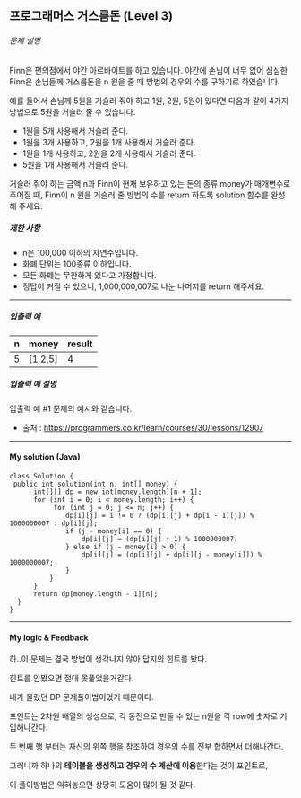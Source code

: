 ## 프로그래머스 거스름돈 (Level 3)

###### 문제 설명

Finn은 편의점에서 야간 아르바이트를 하고 있습니다. 야간에 손님이 너무 없어 심심한 Finn은 손님들께 거스름돈을 n 원을 줄 때 방법의 경우의 수를 구하기로 하였습니다.

예를 들어서 손님께 5원을 거슬러 줘야 하고 1원, 2원, 5원이 있다면 다음과 같이 4가지 방법으로 5원을 거슬러 줄 수 있습니다.

- 1원을 5개 사용해서 거슬러 준다.
- 1원을 3개 사용하고, 2원을 1개 사용해서 거슬러 준다.
- 1원을 1개 사용하고, 2원을 2개 사용해서 거슬러 준다.
- 5원을 1개 사용해서 거슬러 준다.

거슬러 줘야 하는 금액 n과 Finn이 현재 보유하고 있는 돈의 종류 money가 매개변수로 주어질 때, Finn이 n 원을 거슬러 줄 방법의 수를 return 하도록 solution 함수를 완성해 주세요.

##### 제한 사항

- n은 100,000 이하의 자연수입니다.
- 화폐 단위는 100종류 이하입니다.
- 모든 화폐는 무한하게 있다고 가정합니다.
- 정답이 커질 수 있으니, 1,000,000,007로 나눈 나머지를 return 해주세요.

------

##### 입출력 예

| n    | money   | result |
| ---- | ------- | ------ |
| 5    | [1,2,5] | 4      |

##### 입출력 예 설명

입출력 예 #1
문제의 예시와 같습니다.



- 출처 : https://programmers.co.kr/learn/courses/30/lessons/12907

---

#### My solution (Java)

  ```
class Solution {
   public int solution(int n, int[] money) {
        int[][] dp = new int[money.length][n + 1];
        for (int i = 0; i < money.length; i++) {
             for (int j = 0; j <= n; j++) {
                dp[i][j] = i != 0 ? (dp[i][j] + dp[i - 1][j]) % 1000000007 : dp[i][j];
                if (j - money[i] == 0) {
                    dp[i][j] = (dp[i][j] + 1) % 1000000007;
                } else if (j - money[i] > 0) {
                    dp[i][j] = (dp[i][j] + dp[i][j - money[i]]) % 1000000007;
                }
            }
        }
        return dp[money.length - 1][n];
    }
}
  ```



---

#### My logic & Feedback

하..이 문제는 결국 방법이 생각나지 않아 답지의 힌트를 봤다.

힌트를 안봤으면 절대 못풀었을거같다.

내가 몰랐던 DP 문제풀이법이었기 때문이다.

포인트는 2차원 배열의 생성으로, 각 동전으로 만들 수 있는 n원을 각 row에 숫자로 기입해나간다.

두 번째 행 부터는 자신의 위쪽 행을 참조하여 경우의 수를 전부 합하면서 더해나간다.

그러니까 하나의 **테이블을 생성하고 경우의 수 계산에 이용**한다는 것이 포인트로, 

이 풀이방법은 익혀놓으면 상당히 도움이 많이 될 것 같다.